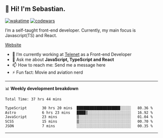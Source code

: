 ## 👋 Hi! I'm Sebastian.

[![wakatime](https://wakatime.com/badge/user/df0036c6-328a-4a39-be9b-e49417ed22a1.svg)](https://wakatime.com/@df0036c6-328a-4a39-be9b-e49417ed22a1)
[![codewars](https://www.codewars.com/users/sebavuye/badges/small)](https://www.codewars.com/users/sebavuye)

I’m a self-taught front-end developer. Currently, my main focus is Javascript(TS) and React.

[Website](https://sebastianvuye.be)

- 🔭 I’m currently working at [Telenet](https://telenet.be/) as a Front-end Developer
- 💬 Ask me about **JavaScript, TypeScript and React**
- 📫 How to reach me: Send me a message here
- ⚡ Fun fact: Movie and aviation nerd

-------

📊 **Weekly development breakdown**

<!--START_SECTION:waka-->

```txt
Total Time: 37 hrs 44 mins

TypeScript       30 hrs 20 mins  ████████████████████░░░░░   80.36 %
Astro            6 hrs 23 mins   ████▒░░░░░░░░░░░░░░░░░░░░   16.92 %
JavaScript       23 mins         ▒░░░░░░░░░░░░░░░░░░░░░░░░   01.04 %
SCSS             15 mins         ▒░░░░░░░░░░░░░░░░░░░░░░░░   00.70 %
JSON             7 mins          ░░░░░░░░░░░░░░░░░░░░░░░░░   00.35 %
```

<!--END_SECTION:waka-->
-------
